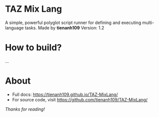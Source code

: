 # TAZ Mix Lang
A simple, powerful polyglot script runner for defining and executing multi-language tasks.
Made by **tienanh109**
Version: 1.2
# How to build?
...
# About
- Full docs: https://tienanh109.github.io/TAZ-MixLang/
- For source code, visit https://github.com/tienanh109/TAZ-MixLang/

*Thanks for reading!*
